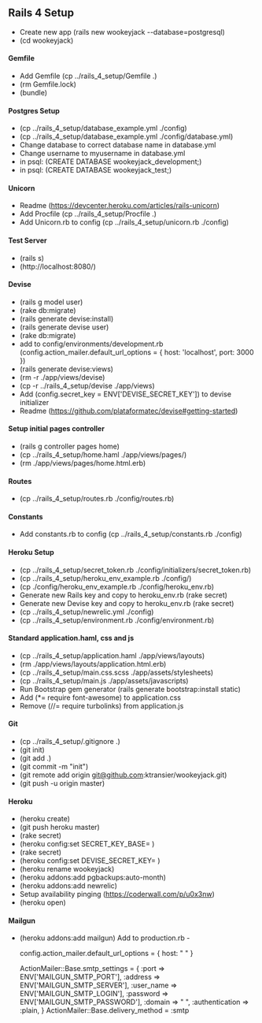## Rails 4 Setup
+ Create new app (rails new wookeyjack --database=postgresql)
+ (cd wookeyjack)

#### Gemfile
+ Add Gemfile (cp ../rails_4_setup/Gemfile .)
+ (rm Gemfile.lock)
+ (bundle)

#### Postgres Setup
+ (cp ../rails_4_setup/database_example.yml ./config)
+ (cp ../rails_4_setup/database_example.yml ./config/database.yml)
+ Change database to correct database name in database.yml
+ Change username to myusername in database.yml
+ in psql: (CREATE DATABASE wookeyjack_development;)
+ in psql: (CREATE DATABASE wookeyjack_test;)

#### Unicorn
+ Readme (https://devcenter.heroku.com/articles/rails-unicorn)
+ Add Procfile (cp ../rails_4_setup/Procfile .)
+ Add Unicorn.rb to config (cp ../rails_4_setup/unicorn.rb ./config)

#### Test Server
+ (rails s)
+ (http://localhost:8080/)

#### Devise
+ (rails g model user)
+ (rake db:migrate)
+ (rails generate devise:install)
+ (rails generate devise user)
+ (rake db:migrate)
+ add to config/environments/development.rb (config.action_mailer.default_url_options = { host: 'localhost', port: 3000 })
+ (rails generate devise:views)
+ (rm -r ./app/views/devise)
+ (cp -r ../rails_4_setup/devise ./app/views)
+ Add (config.secret_key = ENV['DEVISE_SECRET_KEY']) to devise initializer
+ Readme (https://github.com/plataformatec/devise#getting-started)

#### Setup initial pages controller
+ (rails g controller pages home)
+ (cp ../rails_4_setup/home.haml ./app/views/pages/)
+ (rm ./app/views/pages/home.html.erb)


#### Routes
+ (cp ../rails_4_setup/routes.rb ./config/routes.rb)

#### Constants
+ Add constants.rb to config (cp ../rails_4_setup/constants.rb ./config)

#### Heroku Setup
+ (cp ../rails_4_setup/secret_token.rb ./config/initializers/secret_token.rb)
+ (cp ../rails_4_setup/heroku_env_example.rb ./config/)
+ (cp ./config/heroku_env_example.rb ./config/heroku_env.rb)
+ Generate new Rails key and copy to heroku_env.rb (rake secret)
+ Generate new Devise key and copy to heroku_env.rb (rake secret)
+ (cp ../rails_4_setup/newrelic.yml ./config)
+ (cp ../rails_4_setup/environment.rb ./config/environment.rb)

#### Standard application.haml, css and js
+ (cp ../rails_4_setup/application.haml ./app/views/layouts)
+ (rm ./app/views/layouts/application.html.erb)
+ (cp ../rails_4_setup/main.css.scss ./app/assets/stylesheets)
+ (cp ../rails_4_setup/main.js ./app/assets/javascripts)
+ Run Bootstrap gem generator (rails generate bootstrap:install static)
+ Add (*= require font-awesome) to application.css
+ Remove (//= require turbolinks) from application.js

#### Git
+ (cp ../rails_4_setup/.gitignore .)
+ (git init)
+ (git add .)
+ (git commit -m "init")
+ (git remote add origin git@github.com:ktransier/wookeyjack.git)
+ (git push -u origin master)

#### Heroku
+ (heroku create)
+ (git push heroku master)
+ (rake secret)
+ (heroku config:set SECRET_KEY_BASE= )
+ (rake secret)
+ (heroku config:set DEVISE_SECRET_KEY= )
+ (heroku rename wookeyjack)
+ (heroku addons:add pgbackups:auto-month)
+ (heroku addons:add newrelic)
+ Setup availability pinging (https://coderwall.com/p/u0x3nw)
+ (heroku open)

#### Mailgun
+ (heroku addons:add mailgun)
Add to production.rb -

  config.action_mailer.default_url_options = { host: " " }

  ActionMailer::Base.smtp_settings = {
    :port           => ENV['MAILGUN_SMTP_PORT'],
    :address        => ENV['MAILGUN_SMTP_SERVER'],
    :user_name      => ENV['MAILGUN_SMTP_LOGIN'],
    :password       => ENV['MAILGUN_SMTP_PASSWORD'],
    :domain         => " ",
    :authentication => :plain,
  }
  ActionMailer::Base.delivery_method = :smtp
